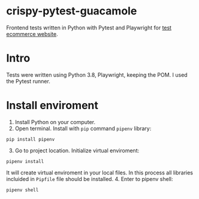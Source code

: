 # crispy-pytest-guacamole
Frontend tests written in Python with Pytest and Playwright for [test ecommerce website](automationpractice.com/index.php).

# Intro
Tests were written using Python 3.8, Playwright, keeping the POM. I used the Pytest runner.

# Install enviroment
1. Install Python on your computer.
2. Open terminal. Install with `pip` command `pipenv` library:
```shell
pip install pipenv
```
3. Go to project location. Initialize virtual enviroment:
```shell
pipenv install
```
It will create virtual enviroment in your local files. In this process all libraries incluided in `Pipfile` file should be installed.
4. Enter to pipenv shell:
```shell
pipenv shell
```